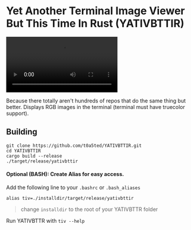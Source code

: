 # Yet Another Terminal Image Viewer But This Time In Rust (YATIVBTTIR)

![demo1](https://user-images.githubusercontent.com/69741305/142180087-4f6f6125-137e-4833-9129-427ce78aad46.mp4)

Because there totally aren't hundreds of repos that do the same thing but better.
Displays RGB images in the terminal (terminal must have truecolor support).

## Building

```
git clone https://github.com/t0a5ted/YATIVBTTIR.git
cd YATIVBTTIR
cargo build --release
./target/release/yativbttir
```

#### Optional (BASH): Create Alias for easy access.
Add the following line to your `.bashrc` or `.bash_aliases`
```
alias tiv=./installdir/target/release/yativbttir
```
> change `installdir` to the root of your YATIVBTTR folder

Run YATIVBTTR with `tiv --help`


